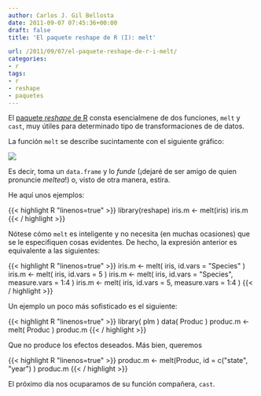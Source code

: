 ```yaml
---
author: Carlos J. Gil Bellosta
date: 2011-09-07 07:45:36+00:00
draft: false
title: 'El paquete reshape de R (I): melt'

url: /2011/09/07/el-paquete-reshape-de-r-i-melt/
categories:
- r
tags:
- r
- reshape
- paquetes
---
```


El [paquete _reshape_ de R](http://had.co.nz/reshape/) consta esencialmene de dos funciones, `melt` y `cast`, muy útiles para determinado tipo de transformaciones de de datos.

La función `melt` se describe sucintamente con el siguiente gráfico:

[![](/wp-uploads/2011/09/melt.png#center)
](/wp-uploads/2011/09/melt.png#center)

Es decir, toma un `data.frame` y lo _funde_ (¡dejaré de ser amigo de quien pronuncie _meltea_!) o, visto de otra manera, estira.

He aquí unos ejemplos:


{{< highlight R "linenos=true" >}}
library(reshape)
iris.m <- melt(iris)
iris.m
{{< / highlight >}}


Nótese cómo `melt` es inteligente y no necesita (en muchas ocasiones) que se le especifiquen cosas evidentes. De hecho, la expresión anterior es equivalente a las siguientes:


{{< highlight R "linenos=true" >}}
iris.m <- melt( iris, id.vars = "Species" )
iris.m <- melt( iris, id.vars = 5 )
iris.m <- melt( iris, id.vars = "Species", measure.vars = 1:4 )
iris.m <- melt( iris, id.vars = 5, measure.vars = 1:4 )
{{< / highlight >}}


Un ejemplo un poco más sofisticado es el siguiente:


{{< highlight R "linenos=true" >}}
library( plm )
data( Produc )
produc.m <- melt( Produc )
produc.m
{{< / highlight >}}


Que no produce los efectos deseados. Más bien, queremos


{{< highlight R "linenos=true" >}}
produc.m <- melt(Produc, id = c("state", "year") )
produc.m
{{< / highlight >}}


El próximo día nos ocuparamos de su función compañera, `cast`.


